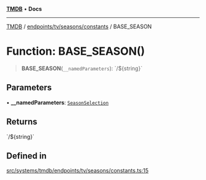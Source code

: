 [**TMDB**](../../../../../README.md) • **Docs**

***

[TMDB](../../../../../README.md) / [endpoints/tv/seasons/constants](../README.md) / BASE\_SEASON

# Function: BASE\_SEASON()

> **BASE\_SEASON**(`__namedParameters`): \`/$\{string\}\`

## Parameters

• **\_\_namedParameters**: [`SeasonSelection`](../type-aliases/SeasonSelection.md)

## Returns

\`/$\{string\}\`

## Defined in

[src/systems/tmdb/endpoints/tv/seasons/constants.ts:15](https://github.com/Norviah/media-hub/blob/65ee01fce9c30692d28d2f4e608ea7f18b4d7381/src/systems/tmdb/endpoints/tv/seasons/constants.ts#L15)
